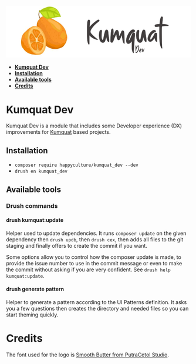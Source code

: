 ![Logo Kumquat Dev](kumquat_dev.png)

* **[Kumquat Dev](#intro)**
* **[Installation](#installation)**
* **[Available tools](#tools)**
* **[Credits](#credits)**

# <a name="intro"></a>Kumquat Dev

Kumquat Dev is a module that includes some Developer experience (DX) 
improvements for [Kumquat](https://github.com/Happyculture/kumquat) based 
projects.

## <a name="installation"></a>Installation

- `composer require happyculture/kumquat_dev --dev`
- `drush en kumquat_dev`

## <a name="tools"></a>Available tools

### Drush commands

#### drush kumquat:update

Helper used to update dependencies. It runs `composer update` on the given
dependency then `drush updb`, then `drush cex`, then adds all files to the git
staging and finally offers to create the commit if you want.

Some options allow you to control how the composer update is made, to provide
the issue number to use in the commit message or even to make the commit
without asking if you are very confident. See `drush help kumquat:update`.

#### drush generate pattern

Helper to generate a pattern according to the UI Patterns definition. It asks
you a few questions then creates the directory and needed files so you can
start theming quickly.

# <a name="credits"></a>Credits

The font used for the logo is [Smooth Butter from PutraCetol Studio](https://putracetol.com/product/smooth-butter/).
